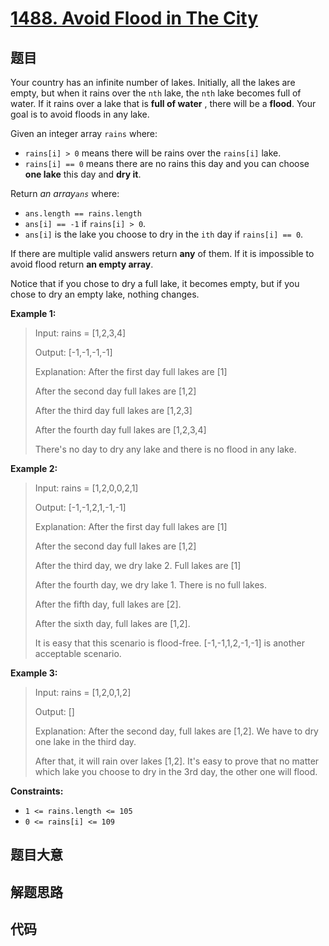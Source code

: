 # [1488. Avoid Flood in The City](https://leetcode.com/problems/avoid-flood-in-the-city/)

## 题目

Your country has an infinite number of lakes. Initially, all the lakes are
empty, but when it rains over the `nth` lake, the `nth` lake becomes full of
water. If it rains over a lake that is **full of water** , there will be a
**flood**. Your goal is to avoid floods in any lake.

Given an integer array `rains` where:

  * `rains[i] > 0` means there will be rains over the `rains[i]` lake.
  * `rains[i] == 0` means there are no rains this day and you can choose **one lake** this day and **dry it**.

Return _an array`ans`_ where:

  * `ans.length == rains.length`
  * `ans[i] == -1` if `rains[i] > 0`.
  * `ans[i]` is the lake you choose to dry in the `ith` day if `rains[i] == 0`.

If there are multiple valid answers return **any** of them. If it is
impossible to avoid flood return **an empty array**.

Notice that if you chose to dry a full lake, it becomes empty, but if you
chose to dry an empty lake, nothing changes.



**Example 1:**

> Input: rains = [1,2,3,4]
> 
> Output: [-1,-1,-1,-1]
> 
> Explanation: After the first day full lakes are [1]
> 
> After the second day full lakes are [1,2]
> 
> After the third day full lakes are [1,2,3]
> 
> After the fourth day full lakes are [1,2,3,4]
> 
> There's no day to dry any lake and there is no flood in any lake.

**Example 2:**

> Input: rains = [1,2,0,0,2,1]
> 
> Output: [-1,-1,2,1,-1,-1]
> 
> Explanation: After the first day full lakes are [1]
> 
> After the second day full lakes are [1,2]
> 
> After the third day, we dry lake 2. Full lakes are [1]
> 
> After the fourth day, we dry lake 1. There is no full lakes.
> 
> After the fifth day, full lakes are [2].
> 
> After the sixth day, full lakes are [1,2].
> 
> It is easy that this scenario is flood-free. [-1,-1,1,2,-1,-1] is another acceptable scenario.

**Example 3:**

> Input: rains = [1,2,0,1,2]
> 
> Output: []
> 
> Explanation: After the second day, full lakes are  [1,2]. We have to dry one lake in the third day.
> 
> After that, it will rain over lakes [1,2]. It's easy to prove that no matter which lake you choose to dry in the 3rd day, the other one will flood.

**Constraints:**

  * `1 <= rains.length <= 105`
  * `0 <= rains[i] <= 109`


## 题目大意

## 解题思路

## 代码

```javascript

```


